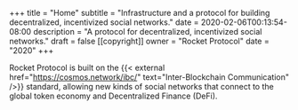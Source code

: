 +++
title = "Home"
subtitle = "Infrastructure and a protocol for building decentralized, incentivized social networks."
date = 2020-02-06T00:13:54-08:00
description = "A protocol for decentralized, incentivized social networks."
draft = false
[[copyright]]
  owner = "Rocket Protocol"
  date = "2020"
+++

Rocket Protocol is built on the {{< external href="https://cosmos.network/ibc/" text="Inter-Blockchain Communication" />}} standard, allowing new kinds of social networks that connect to the global token economy and Decentralized Finance (DeFi).

<br />

